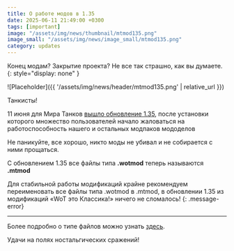 ```yaml
---
title: О работе модов в 1.35
date: 2025-06-11 21:49:00 +0300
tags: [important]
image: "/assets/img/news/thumbnail/mtmod135.png"
image_small: "/assets/img/news/image_small/mtmod135.png"
category: updates
---
```


Конец модам? Закрытие проекта? Не все так страшно, как вы думаете.
{: style="display: none" }

![Placeholder]({{ '/assets/img/news/header/mtmod135.png' | relative_url }})

Танкисты!

11 июня для Мира Танков [вышло обновление 1.35](https://tanki.su/ru/update-1-35/), после установки которого множество пользователей начало жаловаться на работоспособность нашего и остальных модпаков мододелов 

Не паникуйте, все хорошо, никто моды не убивал и не собирается с ними прощаться.

С обновлением 1.35 все файлы типа **.wotmod** теперь называются **.mtmod**

Для стабильной работы модификаций крайне рекомендуем переименовать все файлы типа .wotmod в .mtmod, в обновлении 1.35 из модификаций «WoT это Классика!» ничего не сломалось!
{: .message-error}

---

Более подробно о типе файлов можно узнать [здесь](http://forum.tanki.su/index.php?/topic/2204726-mtmod/page__pid__57562652#entry57562652).

Удачи на полях ностальгических сражений!